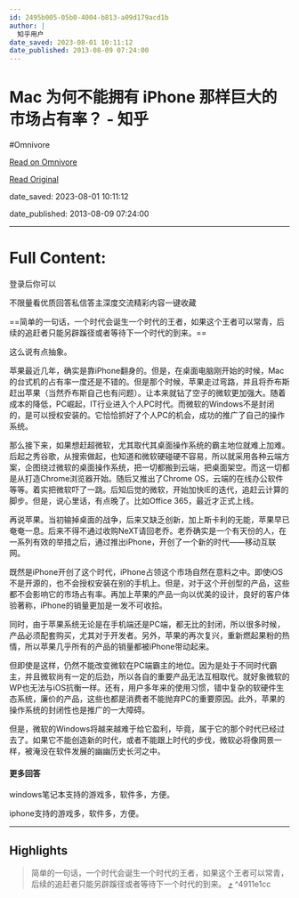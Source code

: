 ```yaml
---
id: 2495b005-05b0-4004-b813-a09d179acd1b
author: |
  知乎用户
date_saved: 2023-08-01 10:11:12
date_published: 2013-08-09 07:24:00
---
```


# Mac 为何不能拥有 iPhone 那样巨大的市场占有率？ - 知乎
#Omnivore

[Read on Omnivore](https://omnivore.app/me/https-www-zhihu-com-question-21453852-answer-18280490-189b17022cc)

[Read Original](https://www.zhihu.com/question/21453852/answer/18280490)

date_saved: 2023-08-01 10:11:12

date_published: 2013-08-09 07:24:00

--- 

# Full Content: 

登录后你可以

不限量看优质回答私信答主深度交流精彩内容一键收藏

==简单的一句话，一个时代会诞生一个时代的王者，如果这个王者可以常青，后续的追赶者只能另辟蹊径或者等待下一个时代的到来。==

这么说有点抽象。

苹果最近几年，确实是靠iPhone翻身的。但是，在桌面电脑刚开始的时候，Mac的台式机的占有率一度还是不错的。但是那个时候，苹果走过弯路，并且将乔布斯赶出苹果（当然乔布斯自己也有问题）。让本来就钻了空子的微软更加强大。随着成本的降低，PC崛起，IT行业进入个人PC时代。而微软的Windows不是封闭的，是可以授权安装的。它恰恰抓好了个人PC的机会，成功的推广了自己的操作系统。

那么接下来，如果想赶超微软，尤其取代其桌面操作系统的霸主地位就难上加难。后起之秀谷歌，从搜索做起，也知道和微软硬碰硬不容易，所以就采用各种云端方案，企图绕过微软的桌面操作系统，把一切都搬到云端，把桌面架空。而这一切都是从打造Chrome浏览器开始。随后又推出了Chrome OS，云端的在线办公软件等等。着实把微软吓了一跳。后知后觉的微软，开始加快IE的迭代，追赶云计算的脚步。但是，说心里话，有点晚了。比如Office 365，最近才正式上线。

再说苹果。当初输掉桌面的战争，后来又缺乏创新，加上斯卡利的无能，苹果早已奄奄一息。后来不得不通过收购NeXT请回老乔。老乔确实是一个有天份的人，在一系列有效的举措之后，通过推出iPhone，开创了一个新的时代——移动互联网。

既然是iPhone开创了这个时代，iPhone占领这个市场自然在意料之中。即使iOS不是开源的，也不会授权安装在别的手机上。但是，对于这个开创型的产品，这些都不会影响它的市场占有率。再加上苹果的产品一向以优美的设计，良好的客户体验著称，iPhone的销量更加是一发不可收拾。

同时，由于苹果系统无论是在手机端还是PC端，都无比的封闭，所以很多时候，产品必须配套购买，尤其对于开发者。另外，苹果的再次复兴，重新燃起果粉的热情，所以苹果几乎所有的产品的销量都被iPhone带动起来。

但即使是这样，仍然不能改变微软在PC端霸主的地位。因为是处于不同时代霸主，并且微软尚有一定的后劲，所以各自的重要产品无法互相取代。就好象微软的WP也无法与iOS抗衡一样。还有，用户多年来的使用习惯，错中复杂的软硬件生态系统，廉价的产品，这些也都是消费者不能抛弃PC的重要原因。此外，苹果的操作系统的封闭性也是推广的一大障碍。

但是，微软的Windows将越来越难于给它盈利，毕竟，属于它的那个时代已经过去了。如果它不能创造新的时代，或者不能跟上时代的步伐，微软必将像网景一样，被淹没在软件发展的幽幽历史长河之中。

#### 更多回答

windows笔记本支持的游戏多，软件多，方便。

iphone支持的游戏多，软件多，方便。

---

## Highlights

> 简单的一句话，一个时代会诞生一个时代的王者，如果这个王者可以常青，后续的追赶者只能另辟蹊径或者等待下一个时代的到来。 [⤴️](https://omnivore.app/me/https-www-zhihu-com-question-21453852-answer-18280490-189b17022cc#4911e1cc-c3e5-4917-92b8-507581d60d79)  ^4911e1cc


